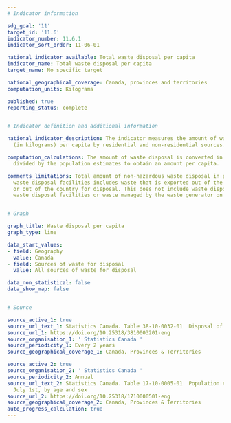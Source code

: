 ```yaml
---
# Indicator information

sdg_goal: '11'
target_id: '11.6'
indicator_number: 11.6.1
indicator_sort_order: 11-06-01

national_indicator_available: Total waste disposal per capita
indicator_name: Total waste disposal per capita
target_name: No specific target

national_geographical_coverage: Canada, provinces and territories
computation_units: Kilograms

published: true
reporting_status: complete


# Indicator definition and additional information

national_indicator_description: The indicator measures the amount of waste disposal
  (in kilograms) per capita by residential and non-residential sources.

computation_calculations: The amount of waste disposal is converted in kilograms and
  divided by the population estimates to obtain an amount per capita.

comments_limitations: Total amount of non-hazardous waste disposal in public and private
  waste disposal facilities includes waste that is exported out of the source province
  or out of the country for disposal. This does not include waste disposal in hazardous
  waste disposal facilities or waste managed by the waste generator on site.


# Graph

graph_title: Waste disposal per capita
graph_type: line

data_start_values:
- field: Geography
  value: Canada
- field: Sources of waste for disposal
  value: All sources of waste for disposal

data_non_statistical: false
data_show_map: false


# Source

source_active_1: true
source_url_text_1: Statistics Canada. Table 38-10-0032-01  Disposal of waste, by source
source_url_1: https://doi.org/10.25318/3810003201-eng
source_organisation_1: ' Statistics Canada '
source_periodicity_1: Every 2 years
source_geographical_coverage_1: Canada, Provinces & Territories

source_active_2: true
source_organisation_2: ' Statistics Canada '
source_periodicity_2: Annual
source_url_text_2: Statistics Canada. Table 17-10-0005-01  Population estimates on
  July 1st, by age and sex
source_url_2: https://doi.org/10.25318/1710000501-eng
source_geographical_coverage_2: Canada, Provinces & Territories
auto_progress_calculation: true
---
```


